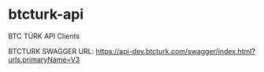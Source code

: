 # btcturk-api
BTC TÜRK API Clients

BTCTURK SWAGGER URL: https://api-dev.btcturk.com/swagger/index.html?urls.primaryName=V3

